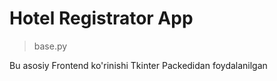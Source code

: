 # Hotel Registrator App

> base.py
> 
Bu asosiy Frontend ko'rinishi Tkinter Packedidan foydalanilgan
